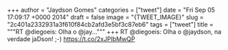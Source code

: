 
+++
author = "Jaydson Gomes"
categories = ["tweet"]
date = "Fri Sep 05 17:09:17 +0000 2014"
draft = false
image = "{TWEET_IMAGE}"
slug = "2c401a2332931a3f610f84cb2afd3e5bf3c87eb6"
tags = ["tweet"]
title = """RT @diegoeis: Olha o @jay..."""
+++
RT @diegoeis: Olha o @jaydson, na verdade jaDson! ;-) https://t.co/2xJPIbMwQP
